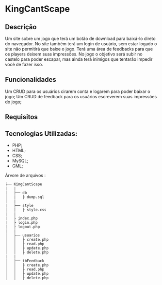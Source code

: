 # KingCantScape

## Descrição
  Um site sobre um jogo que terá um botão de download para baixá-lo direto do navegador. No site também terá um login de usuário, sem estar logado o site não permitirá que baixe o jogo. Terá uma área de feedbacks para que os players deixem suas impressões.
  No jogo o objetivo será subir no castelo para poder escapar, mas ainda terá inimigos que tentarão impedir você de fazer isso.

## Funcionalidades
  Um CRUD para os usuários cirarem conta e logarem para poder baixar o jogo;
  Um CRUD de feedback para os usuários escreverem suas impressões do jogo;

## Requisitos
  ## Tecnologias Utilizadas:
  - PHP;
  - HTML;
  - CSS;
  - MySQL;
  - GML;

Árvore de arquivos :
```
├── KingCantScape
|   |
|   ├── db
│   |   ├ dump.sql
│   |
|   ├── style
│   |   ├ style.css
|   |
|   ├ index.php
|   ├ login.php
|   ├ logout.php
|   |
│   ├── usuarios
│   │   ├ create.php
│   │   ├ read.php
│   │   ├ update.php
│   │   ├ delete.php
|   |
│   ├── tbFeedback
│   │   ├ create.php
│   │   ├ read.php
│   │   ├ update.php
│   │   ├ delete.php

```
